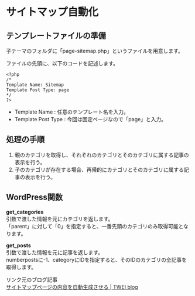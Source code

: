 # サイトマップ自動化

## テンプレートファイルの準備

子テーマのフォルダに「page-sitemap.php」というファイルを用意します。

ファイルの先頭に、以下のコードを記述します。
~~~
<?php
/*
Template Name: Sitemap
Template Post Type: page
*/
?>
~~~

- Template Name : 任意のテンプレート名を入力。
- Template Post Type : 今回は固定ページなので「page」と入力。

## 処理の手順

1. 親のカテゴリを取得し、それぞれのカテゴリとそのカテゴリに属する記事の表示を行う。
1. 子のカテゴリが存在する場合、再帰的にカテゴリとそのカテゴリに属する記事の表示を行う。

## WordPress関数

**get_categories**  
引数で渡した情報を元にカテゴリを返します。  
「parent」に対して「0」を指定すると、一番先頭のカテゴリのみ取得可能となります。

**get_posts**  
引数で渡した情報を元に記事を返します。  
numberpostsに-1、categoryにIDを指定すると、そのIDのカテゴリの全記事を取得します。

リンク元のブログ記事  
[サイトマップページの内容を自動生成させる | TWEI blog](https://twei-blog.com/blog/wordpress/auto-generate-sitemap/)
